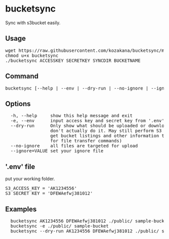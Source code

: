 # bucketsync
Sync with s3bucket easily.

## Usage

<pre>
wget https://raw.githubusercontent.com/kozakana/bucketsync/master/bucketsync
chmod u+x bucketsync
./bucketsync ACCESSKEY SECRETKEY SYNCDIR BUCKETNAME
</pre>

## Command

<pre>
bucketsync [--help | --env | --dry-run | --no-ignore | --ignore=VALUE] ACCESSKEY SECRETKEY SYNCDIR BUCKETNAME
</pre>

## Options
<pre>
  -h, --help     show this help message and exit
  -e, --env      input access key and secret key from '.env' file
  --dry-run      Only show what should be uploaded or downloaded but
                 don't actually do it. May still perform S3 requests to
                 get bucket listings and other information though (only
                 for file transfer commands)
  --no-ignore    all files are targeted for upload
  --ignore=VALUE set your ignore file
</pre>

## '.env' file

put your working folder.

<pre>
S3_ACCESS_KEY = 'AK1234556'
S3_SECRET_KEY = 'DFEWAefwj381012'
</pre>

## Examples

<pre>
  bucketsync AK1234556 DFEWAefwj381012 ./public/ sample-bucket
  bucketsync -e ./public/ sample-bucket
  bucketsync --dry-run AK1234556 DFEWAefwj381012 ./public/ sample-bucket
</pre>
